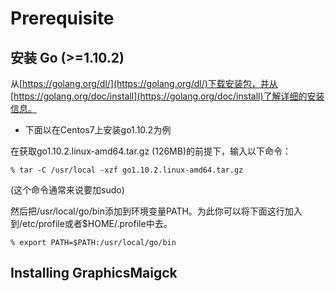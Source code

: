 # Prerequisite

## 安装 Go (>=1.10.2)

从[https://golang.org/dl/](https://golang.org/dl/)下载安装包，并从[https://golang.org/doc/install](https://golang.org/doc/install)了解详细的安装信息。

* 下面以在Centos7上安装go1.10.2为例

在获取go1.10.2.linux-amd64.tar.gz (126MB)的前提下，输入以下命令：

    % tar -C /usr/local -xzf go1.10.2.linux-amd64.tar.gz  

(这个命令通常来说要加sudo)

然后把/usr/local/go/bin添加到环境变量PATH。为此你可以将下面这行加入到/etc/profile或者$HOME/.profile中去。

    % export PATH=$PATH:/usr/local/go/bin

## Installing GraphicsMaigck
